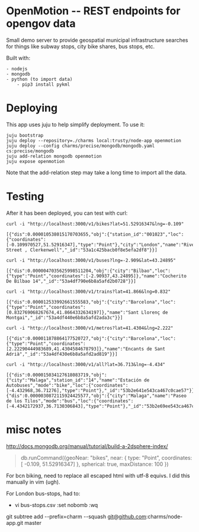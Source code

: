 OpenMotion -- REST endpoints for opengov data
=============================================

Small demo server to provide geospatial municipal infrastructure searches
for things like subway stops, city bike shares, bus stops, etc.

Built with:

    - nodejs
    - mongodb
    - python (to import data)
        - pip3 install pykml

Deploying
=========

This app uses juju to help simplify deployment. To use it:

    juju bootstrap
    juju deploy --repository=./charms local:trusty/node-app openmotion
    juju deploy --config charms/precise/mongodb/mongodb.yaml cs:precise/mongodb
    juju add-relation mongodb openmotion
    juju expose openmotion

Note that the add-relation step may take a long time to import all the data.

Testing
=======

After it has been deployed, you can test with curl:

    curl -i "http://localhost:3000/v1/bikes?lat=51.52916347&lng=-0.109"

    [{"dis":0.000010538015170703655,"obj":{"station_id":"001023","loc":{"coordinates":[-0.109970527,51.52916347],"type":"Point"},"city":"London","name":"River Street , Clerkenwell","_id":"53a1c425bacb0f8e5efa2df8"}}]

    curl -i "http://localhost:3000/v1/buses?lng=-2.909&lat=43.24895"

    [{"dis":0.0000047035625998511204,"obj":{"city":"Bilbao","loc":{"type":"Point","coordinates":[-2.90937,43.24895]},"name":"Cocherito De Bilbao 14","_id":"53a4df790e6b8a5afd2b0728"}}]

    curl -i "http://localhost:3000/v1/trains?lat=41.866&lng=0.832"

    [{"dis":0.000012533992661555583,"obj":{"city":"Barcelona","loc":{"type":"Point","coordinates":[0.832769068267674,41.8664332634197]},"name":"Sant Llorenç de Montgai","_id":"53a4df440e6b8a5afd2ada3c"}}]

    curl -i "http://localhost:3000/v1/metros?lat=41.4304&lng=2.222"

    [{"dis":0.000011878864177520727,"obj":{"city":"Barcelona","loc":{"type":"Point","coordinates":[2.22290444983689,41.4304584678793]},"name":"Encants de Sant Adrià","_id":"53a4df430e6b8a5afd2ad819"}}]

    curl -i "http://localhost:3000/v1/all?lat=36.713&lng=-4.434"

    [{"dis":0.000015034127618083719,"obj":{"city":"Malaga","station_id":"14","name":"Estación de Autobuses","mode":"bike","loc":{"coordinates":[-4.432968,36.71276],"type":"Point"},"_id":"53b2e641e543ca467c0cae57"}},{"dis":0.0000030872115924425577,"obj":{"city":"Malaga","name":"Paseo de los Tilos","mode":"bus","loc":{"coordinates":[-4.4342172937,36.7130306843],"type":"Point"},"_id":"53b2e69ee543ca467c0ce214"}}]

misc notes
==========

http://docs.mongodb.org/manual/tutorial/build-a-2dsphere-index/

> db.runCommand({geoNear: "bikes", near: { type: "Point", coordinates: [ -0.109, 51.52916347] }, spherical: true, maxDistance: 100 })

For bcn biking, need to replace all escaped html with utf-8 equivs. I did
this manually in vim (ugh).

For London bus-stops, had to:

  - vi bus-stops.csv
    :set nobomb
    :wq

git subtree add --prefix=charm --squash git@github.com:charms/node-app.git master
